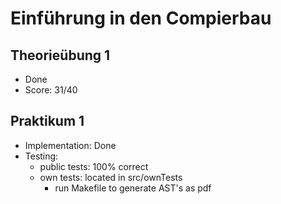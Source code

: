 Einführung in den Compierbau
============================

Theorieübung 1
---------------
- Done
- Score: 31/40

Praktikum 1
------------
- Implementation: Done
- Testing:
	- public tests: 100% correct
	- own tests: located in src/ownTests
	    - run Makefile to generate AST's as pdf
